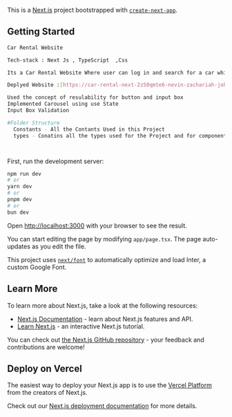 This is a [Next.js](https://nextjs.org/) project bootstrapped with [`create-next-app`](https://github.com/vercel/next.js/tree/canary/packages/create-next-app).

## Getting Started

```bash
Car Rental Website

Tech-stack : Next Js , TypeScript  ,Css

Its a Car Rental Website Where user can log in and search for a car which affords their rate

Deplyed Website :[https://car-rental-next-2z50qmte6-nevin-zachariah-johns-projects.vercel.app/](https://car-rental-next-2z50qmte6-nevin-zachariah-johns-projects.vercel.app/)

Used the concept of resulability for button and input box 
Implemented Carousel using use State
Input Box Validation

#Folder Structure
  Constants - All the Contants Used in this Project
  types - Conatins all the types used for the Project and for components




```




First, run the development server:

```bash
npm run dev
# or
yarn dev
# or
pnpm dev
# or
bun dev
```

Open [http://localhost:3000](http://localhost:3000) with your browser to see the result.

You can start editing the page by modifying `app/page.tsx`. The page auto-updates as you edit the file.

This project uses [`next/font`](https://nextjs.org/docs/basic-features/font-optimization) to automatically optimize and load Inter, a custom Google Font.

## Learn More

To learn more about Next.js, take a look at the following resources:

- [Next.js Documentation](https://nextjs.org/docs) - learn about Next.js features and API.
- [Learn Next.js](https://nextjs.org/learn) - an interactive Next.js tutorial.

You can check out [the Next.js GitHub repository](https://github.com/vercel/next.js/) - your feedback and contributions are welcome!

## Deploy on Vercel

The easiest way to deploy your Next.js app is to use the [Vercel Platform](https://vercel.com/new?utm_medium=default-template&filter=next.js&utm_source=create-next-app&utm_campaign=create-next-app-readme) from the creators of Next.js.

Check out our [Next.js deployment documentation](https://nextjs.org/docs/deployment) for more details.
